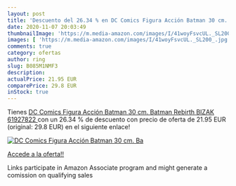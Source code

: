 ```yaml
---
layout: post
title: 'Descuento del 26.34 % en DC Comics Figura Acción Batman 30 cm. Ba'
date: 2020-11-07 20:03:49
thumbnailImage: 'https://m.media-amazon.com/images/I/41woyFsvcUL._SL200_.jpg'
images: [ 'https://m.media-amazon.com/images/I/41woyFsvcUL._SL200_.jpg' ]
comments: true
category: ofertas
author: ring
slug: B085M1NMF3
description:
actualPrice: 21.95 EUR
comparePrice: 29.8 EUR
inStock: true
---
```


Tienes [DC Comics Figura Acción Batman 30 cm. Batman Rebirth  BIZAK 61927822 ](https://www.amazon.es/dp/B085M1NMF3/?tag=tolees-21) con un 26.34 % de descuento con precio de oferta de 21.95 EUR (original: 29.8 EUR) en el siguiente enlace!

[![DC Comics Figura Acción Batman 30 cm. Ba](https://m.media-amazon.com/images/I/41woyFsvcUL._SL200_.jpg)](https://www.amazon.es/dp/B085M1NMF3/?tag=tolees-21)

[Accede a la oferta!!](https://www.amazon.es/dp/B085M1NMF3/?tag=tolees-21)

Links participate in Amazon Associate program and might generate a comission on qualifying sales



